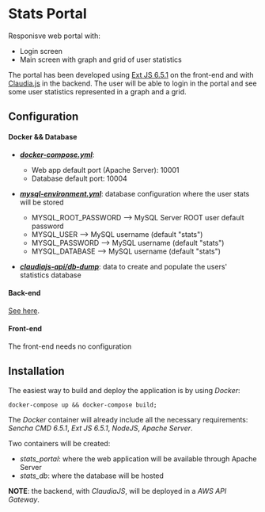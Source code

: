 # Stats Portal

Responisve web portal with:
- Login screen
- Main screen with graph and grid of user statistics

The portal has been developed using [Ext JS 6.5.1](http://docs.sencha.com/extjs/6.5.1/) on the front-end and with [Claudia.js](https://claudiajs.com/) in the backend. The user will be able to login in the portal and see some user statistics represented in a graph and a grid.

## Configuration

#### Docker && Database

- _**[docker-compose.yml](docker-compose.yml)**_:
    - Web app default port (Apache Server): 10001
    - Database default port: 10004
    
- _**[mysql-environment.yml](mysql-environment.yml)**_: database configuration where the user stats will be stored
    - MYSQL_ROOT_PASSWORD   --> MySQL Server ROOT user default password
    - MYSQL_USER            --> MySQL username (default "stats")
    - MYSQL_PASSWORD        --> MySQL username (default "stats")
    - MYSQL_DATABASE        --> MySQL username (default "stats")
    
- _**[claudiajs-api/db-dump](claudiajs-api/db-dump)**_: data to create and populate the users' statistics database

#### Back-end

[See here](claudiajs-api/).
    
#### Front-end

The front-end needs no configuration

## Installation

The easiest way to build and deploy the application is by using _Docker_:
```
docker-compose up && docker-compose build;
```
The _Docker_ container will already include all the necessary requirements: _Sencha CMD 6.5.1_, _Ext JS 6.5.1_, _NodeJS_, _Apache Server_.

Two containers will be created:
- *stats_portal*: where the web application will be available through Apache Server
- *stats_db*: where the database will be hosted

**NOTE**: the backend, with _ClaudiaJS_, will be deployed in a _AWS API Gateway_.
